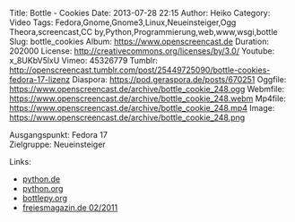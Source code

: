 Title: Bottle - Cookies
Date: 2013-07-28 22:15
Author: Heiko
Category: Video
Tags: Fedora,Gnome,Gnome3,Linux,Neueinsteiger,Ogg Theora,screencast,CC by,Python,Programmierung,web,www,wsgi,bottle
Slug: bottle_cookies
Album: https://www.openscreencast.de
Duration: 202000
License: http://creativecommons.org/licenses/by/3.0/
Youtube: x_8UKbV5lxU
Vimeo: 45326779
Tumblr: http://openscreencast.tumblr.com/post/25449725090/bottle-cookies-fedora-17-lizenz
Diaspora: https://pod.geraspora.de/posts/670251
Oggfile: https://www.openscreencast.de/archive/bottle_cookie_248.ogg
Webmfile: https://www.openscreencast.de/archive/bottle_cookie_248.webm
Mp4file: https://www.openscreencast.de/archive/bottle_cookie_248.mp4
Image: https://www.openscreencast.de/archive/bottle_cookie_248.png

Ausgangspunkt: Fedora 17  
Zielgruppe: Neueinsteiger  

Links:

  * [python.de](http://www.python.de "Link zu Python.de" )
  * [python.org](http://www.python.org "Link zu Python.org" )
  * [bottlepy.org](http://bottlepy.org "Link zu bottlepy.org" )
  * [freiesmagazin.de 02/2011](http://www.freiesmagazin.de/freiesMagazin-2011-02 "Link zu freiesmagazin.de" )

